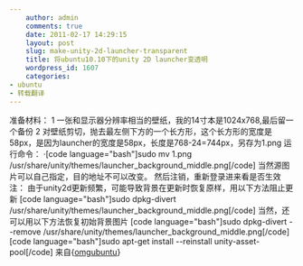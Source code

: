 ```yaml
---
    author: admin
    comments: true
    date: 2011-02-17 14:29:15
    layout: post
    slug: make-unity-2d-launcher-transparent
    title: 将ubuntu10.10下的unity 2D launcher变透明
    wordpress_id: 1607
    categories:
- ubuntu
- 转载翻译
---
```


准备材料：
1 一张和显示器分辨率相当的壁纸，我的14寸本是1024x768,最后留一个备份
2 对壁纸剪切，抛去最左侧下方的一个长方形，这个长方形的宽度是58px，是因为launcher的宽度是58px，长度是768-24=744px，另存为1.png
运行命令： 
·[code language="bash"]sudo mv 1.png /usr/share/unity/themes/launcher_background_middle.png[/code]
当然源图片可以自己指定，目的地址不可以改变。 然后注销，重新登录进来看是否生效
注： 
由于unity2d更新频繁，可能导致背景在更新时恢复原样，用以下方法阻止更新
[code language="bash"]sudo dpkg-divert /usr/share/unity/themes/launcher_background_middle.png[/code]
当然，还可以用以下方法恢复初始背景图片
[code language="bash"]sudo dpkg-divert --remove /usr/share/unity/themes/launcher_background_middle.png[/code]
[code language="bash"]sudo apt-get install --reinstall unity-asset-pool[/code]
来自{[omgubuntu](http://www.omgubuntu.co.uk/2011/02/how-to-get-a-transparent-launcher-in-unity-2d/?utm_source=feedburner&utm_medium=feed&utm_campaign=Feed:+d0od+(Omg!+Ubuntu!))}

